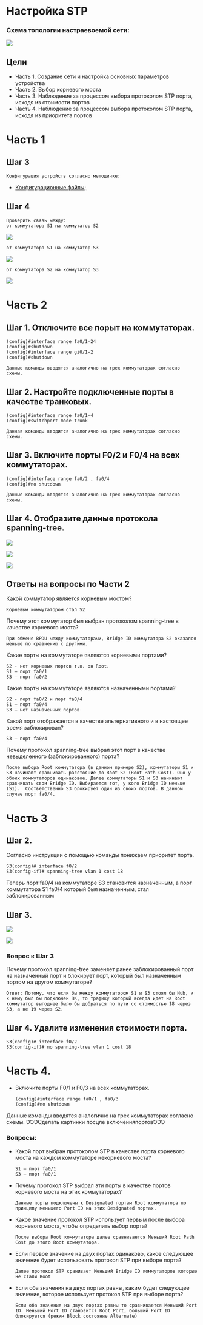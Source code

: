 #  Настройка STP
###  Схема топологии настраевоемой сети:
![](Lab_Stand.png)

##	Цели
* Часть 1. Создание сети и настройка основных параметров устройства
* Часть 2. Выбор корневого моста
* Часть 3. Наблюдение за процессом выбора протоколом STP порта, исходя из стоимости портов
* Часть 4. Наблюдение за процессом выбора протоколом STP порта, исходя из приоритета портов

# Часть 1
## Шаг 3
    Конфигурация устройств согласно методичке:
- [Конфигурационные файлы;](config/)

## Шаг 4
    Проверить связь между:
    от коммутатора S1 на коммутатор S2

![](S1_to_S2.png)

    от коммутатора S1 на коммутатор S3


![](S1_to_S3.png)


    от коммутатора S2 на коммутатор S3

![](S2_to_S3.png)

# Часть 2
## Шаг 1. Отключите все порыт на коммутаторах.  
    (config)#interface range fa0/1-24
    (config)#shutdown
    (config)#interface range gi0/1-2
    (config)#shutdown
    
    Данные команды вводятся аналогично на трех коммутаторах согласно схемы.

## Шаг 2. Настройте подключенные порты в качестве транковых.
    (config)#interface range fa0/1-4
    (config)#switchport mode trunk
    
    Данная команды вводится аналогично на трех коммутаторах согласно схемы.
    
 ## Шаг 3. Включите порты F0/2 и F0/4 на всех коммутаторах.
    (config)#interface range fa0/2 , fa0/4
    (config)#no shutdown
    
    Данные команды вводятся аналогично на трех коммутаторах согласно схемы.

## Шаг 4. Отобразите данные протокола spanning-tree.

![](S1_STP_VL1.png)

![](S2_STP_VL1.png)

![](S3_STP_VL1.png)

## Ответы на вопросы по Части 2
Какой коммутатор является корневым мостом? 

    Корневым коммутатором стал S2
Почему этот коммутатор был выбран протоколом spanning-tree в качестве корневого моста?

    При обмене BPDU между коммутаторами, Bridge ID коммутатора S2 оказался меньше по сравнению с другими.
Какие порты на коммутаторе являются корневыми портами? 

    S2 - нет корневых портов т.к. он Root. 
    S1 – порт fa0/1
    S3 – порт fa0/2
Какие порты на коммутаторе являются назначенными портами? 

    S2 - порт fa0/2 и порт fa0/4
    S1 – порт fa0/4
    S3 – нет назначенных портов
Какой порт отображается в качестве альтернативного и в настоящее время заблокирован?

    S3 – порт fa0/4
Почему протокол spanning-tree выбрал этот порт в качестве невыделенного (заблокированного) порта?

    После выбора Root коммутатора (в данном примере S2), коммутаторы S1 и S3 начинают сравнивать расстояние до Root S2 (Root Path Cost). Оно у обоих коммутаторов одинаковое. Далее коммутаторы S1 и S3 начинают сравнивать свои Bridge ID. Выбирается тот, у кого Bridge ID меньше (S1).  Соответственно S3 блокирует один из своих портов. В данном случае порт fa0/4. 


# Часть 3
## Шаг 2. 
Согласно инструкции с помощью команды понижаем приоритет порта.

    S3(config)# interface f0/2
    S3(config-if)# spanning-tree vlan 1 cost 18
Теперь порт fa0/4 на коммутаторе S3 становится назначенным, а порт коммутатора S1 fa0/4 который был назначенным, стал заблокированным

## Шаг 3.

![](S1_after_Cos_18.png)

![](S3_after_Cos_18.png)

### Вопрос к Шаг 3
Почему протокол spanning-tree заменяет ранее заблокированный порт на назначенный порт и блокирует порт, который был назначенным портом на другом коммутаторе?

    Ответ: Потому, что если бы между коммутатором S1 и S3 стоял бы Hub, и к нему был бы подключен ПК, то трафику который всегда идет на Root коммутатор выгоднее было бы добраться по пути со стоимостью 18 через S3, а не 19 через S2.

## Шаг 4. Удалите изменения стоимости порта.
    S3(config)# interface f0/2
    S3(config-if)# no spanning-tree vlan 1 cost 18

# Часть 4. 
* Включите порты F0/1 и F0/3 на всех коммутаторах.

      (config)#interface range fa0/1 , fa0/3
      (config)#no shutdown
Данные команды вводятся аналогично на трех коммутаторах согласно схемы.
ЭЭЭСделать картинки посцле включенияпортовЭЭЭ

### Вопросы: 
* Какой порт выбран протоколом STP в качестве порта корневого моста на каждом коммутаторе некорневого моста?

      S1 – порт fa0/1
      S3 – порт fa0/1

* Почему протокол STP выбрал эти порты в качестве портов корневого моста на этих коммутаторах?

      Данные порты подключены к Designated портам Root коммутатора по принципу меньшего Port ID на этих Designated портах. 

* Какое значение протокол STP использует первым после выбора корневого моста, чтобы определить выбор порта?

      После выбора Root коммутатора далее сравнивается Меньший Root Path Cost до этого Root коммутатора. 

* Если первое значение на двух портах одинаково, какое следующее значение будет использовать протокол STP при выборе порта?

      Далее протокол STP сранивает Меньший Bridge ID коммутаторов которые не стали Root

* Если оба значения на двух портах равны, каким будет следующее значение, которое использует протокол STP при выборе порта?

      Если оба значения на двух портах равны то сравнивается Меньший Port ID. Меньший Port ID становится Root Port, больший Port ID блокируется (режим Block состояние Alternate) 



